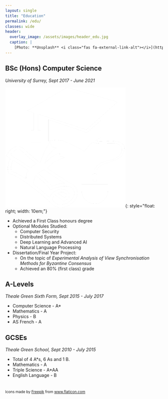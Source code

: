 ```yaml
---
layout: single
title: "Education"
permalink: /edu/
classes: wide
header:
  overlay_image: /assets/images/header_edu.jpg
  caption: |
    [Photo: **Unsplash** <i class="fas fa-external-link-alt"></i>](https://unsplash.com/photos/ObqRu3VNDSE)
---
```


## BSc (Hons) Computer Science

_University of Surrey, Sept 2017 - June 2021_

![image](/assets/images/uni.png){: style="float: right; width: 10em;"}

- Achieved a First Class honours degree
- Optional Modules Studied:
  - Computer Security
  - Distributed Systems
  - Deep Learning and Advanced AI
  - Natural Language Processing
- Dissertation/Final Year Project:
  - On the topic of _Experimental Analysis of View Synchronisation Methods for
    Byzantine Consensus_
  - Achieved an 80% (first class) grade

## A-Levels

_Theale Green Sixth Form, Sept 2015 - July 2017_

- Computer Science - A\*
- Mathematics - A
- Physics - B
- AS French - A

## GCSEs

_Theale Green School, Sept 2010 - July 2015_

- Total of 4 A\*s, 6 As and 1 B.
- Mathematics - A
- Triple Science - A\*AA
- English Language - B

<br />
<sub>
    Icons made by <a href="https://www.flaticon.com/authors/freepik"
    title="Freepik">Freepik</a> from <a href="https://www.flaticon.com/"
    title="Flaticon">www.flaticon.com</a>
</sub>
